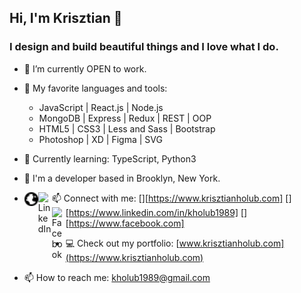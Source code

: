 ## Hi, I'm Krisztian 👋

### I design and build beautiful things and I love what I do.

- 🔭 I’m currently OPEN to work.
- 🚀 My favorite languages and tools:
  - JavaScript | React.js | Node.js
  - MongoDB | Express | Redux | REST | OOP
  - HTML5 | CSS3 | Less and Sass | Bootstrap 
  - Photoshop | XD | Figma | SVG
- 🌱 Currently learning: TypeScript, Python3
- 🏡 I'm a developer based in Brooklyn, New York.
- 📫 Connect with me:
[<img align="left" alt="Portfolio" width="22px" src="https://raw.githubusercontent.com/iconic/open-iconic/master/svg/globe.svg" />][https://www.krisztianholub.com]
[<img align="left" alt="LinkedIn" width="22px" src="https://cdn.jsdelivr.net/npm/simple-icons@v3/icons/linkedin.svg" />][https://www.linkedin.com/in/kholub1989]
[<img align="left" alt="Facebook" width="22px" src="https://cdn.jsdelivr.net/npm/simple-icons@v3/icons/facebook.svg" />][https://www.facebook.com]



- 💻 Check out my portfolio: [www.krisztianholub.com](https://www.krisztianholub.com)
- 📫 How to reach me: [kholub1989@gmail.com](mailto:kholub1989@gmail.com)
